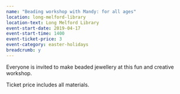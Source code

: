 ```yaml
---
name: "Beading workshop with Mandy: for all ages"
location: long-melford-library
location-text: Long Melford Library
event-start-date: 2019-04-17
event-start-time: 1400
event-ticket-price: 3
event-category: easter-holidays
breadcrumb: y
---
```


Everyone is invited to make beaded jewellery at this fun and creative workshop.

Ticket price includes all materials.
